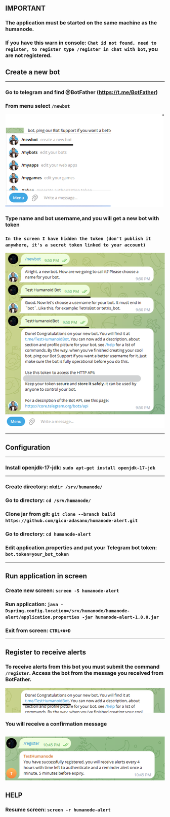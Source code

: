 ## IMPORTANT 
### The application must be started on the same machine as the humanode.
### If you have this warn in console: `Chat id not found, need to register, to register type /register in chat with bot`, you are not registered.

## Create a new bot

--------------------------------------------------------------------------------
### Go to telegram and find @BotFather (https://t.me/BotFather)
### From menu select `/newbot`
![img.png](img.png)
### Type name and bot username,and you will get a new bot with token
### `In the screen I have hidden the token (don't publish it anywhere, it's a secret token linked to your account)`
![img_2.png](img_2.png)

--------------------------------------------------------------------------------
## Configuration

--------------------------------------------------------------------------------
### Install openjdk-17-jdk: `sudo apt-get install openjdk-17-jdk`

--------------------------------------------------------------------------------
### Create directory: `mkdir /srv/humanode/`
### Go to directory: `cd /srv/humanode/`
### Clone jar from git: `git clone --branch build https://github.com/gicu-adasanu/humanode-alert.git`
### Go to directory: `cd humanode-alert`
### Edit application.properties and put your Telegram bot token: `bot.token=your_bot_token`

--------------------------------------------------------------------------------
## Run application in screen
### Create new screen: `screen -S humanode-alert`
### Run application: `java -Dspring.config.location=/srv/humanode/humanode-alert/application.properties -jar humanode-alert-1.0.0.jar`
### Exit from screen: `CTRL+A+D`

--------------------------------------------------------------------------------
## Register to receive alerts

### To receive alerts from this bot you must submit the command `/register`. Access the bot from the message you received from BotFather.
![img_4.png](img_4.png)

### You will receive a confirmation message

![img_5.png](img_5.png)
--------------------------------------------------------------------------------
## HELP
### Resume screen: `screen -r humanode-alert`